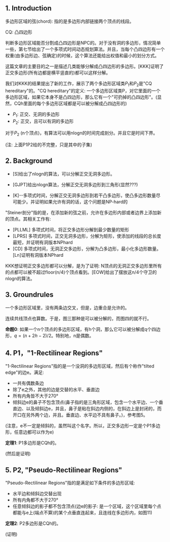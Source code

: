 ## 1. Introduction

多边形区域的弦(chord):  指的是多边形内部链接两个顶点的线段。

CQ: 凸四边形

判断多边形区域能否分割成凸四边形是NPC的。对于没有洞的多边形，情况简单一些，第七节给出了一个多项式时间动态规划算法。并且，当每个凸四边形有一个权重(由多边形边、弦确定)的时候，这个算法还能给出权值和最小的划分方式。

这篇文章的主要目的之一是描述几类能够分解成凸四边形的多边形。[KKK]证明了正交多边形(所有边都是横平竖直的)都可以这样分解。

我们对KKK的结果提出了新的工作，展示了两个多边形区域类$P_1$和$P_2$是"CQ hereditary"的。"CQ hereditary"的定义: 一个多边形区域类P，对它里面的一个多边形区域，如果它本身不是凸四边形，那么它有一个"可扔掉的凸四边形"。(显然，CQh里面的每个多边形区域都是可以被分解成凸四边形的)

* $P_1$: 正交、无洞的多边形
* $P_2$: 正交，且可以有洞的多边形

对于$P_2$ (n个顶点)，有算法可以用nlogn的时间完成剖分。并且它是时间下界。

(注: 上面P1P2给的不完整，只是其中的子集)

## 2. Background

* [S]给出了nlogn的算法，可以分解正交无洞多边形。


* [GJPT]给出nlogn算法，分解正交无洞多边形到三角形(显然???)


* [K]--多项式时间，分解正交无洞多边形到若干凸多边形，使凸多边形数量尽可能少。并证明如果允许有洞的话，这个问题是NP-hard的

"Steiner剖分"指的是，在添加新的弦之前，允许在多边形内部或者边界上添加新的顶点。其相关工作有:

* [PLLML] 多项式时间，将正交多边形分解到最少数量的矩形
* [LPRS] 多项式时间，正交无洞多边形，分解为矩形，使添加的线段的总长度最短，并证明有洞版本NPhard
* [CD] 多项式时间，无洞正交多边形，分解为凸多边形，最小化多边形数量。[Ln]证明有洞版本NPhard

KKK想证明正交多边形都可以分解，是为了证明: N顶点的无洞正交多边形里所有的点都可以被不超过floor(n/4)个顶点看到。[EOW]给出了摆放这n/4个守卫的nlogn的算法。

## 3. Groundrules

一个多边形区域里，没有两条边交叉，但是，边重合是允许的。

连续共线顶点也算数。于是，图三那种是可以被分解的，而图四的就不行。

**命题0**: 如果一个n个顶点的多边形区域，有h个洞，那么它可以被分解成q个四边形，$q=(n+2h-2)/2$。特别地，n是偶数。

## 4. P1，"1-Rectilinear Regions"

"1-Rectilinear Regions"指的是一个没洞的多边形区域，然后有个称作"tilted edge"的边e。满足:

* 一共有偶数条边
* 除了e之外，其他的边是交替的水平、垂直边
* 所有内角皆不大于270°
* 倾斜边e的鼻子不包含顶点(鼻子指的是三角形区域，包含一个水平边、一个垂直边、以及倾斜边e，并且，鼻子是粘在斜边内侧的，在斜边上是封闭的，而开口在另外两个边，并且。垂直边、水平边不具有鼻子。)，参考图5。

(注意，e不一定是倾斜的，虽然叫这个名字。所以，正交多边形一定是个P1多边形，任意边都可以作为e)

**定理1**: P1多边形是CQh的。

(然后是证明)

## 5. P2, "Pseudo-Rectilinear Regions"

"Pseudo-Rectilinear Regions"指的是满足如下条件的多边形区域:

* 水平边和倾斜边交替出现
* 所有内角都不大于270°
* 任意倾斜边的影子都不包含顶点(边e的影子: 是一个区域，这个区域里每个点都能与e上(端点不算)的某个点垂直连起来，且连线在多边形内，如图11)

**定理2**: P2多边形是CQh的。

(证明)
